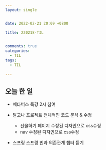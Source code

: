 ```yaml
---
layout: single


date: 2022-02-21 20:09 +0800

title: 220218-TIL

  
comments: true
categories: 
  - TIL
tags: 
  - TIL
  
---
```




## 오늘 한 일

- 메타버스 특강 2시 참여
- 달고나 프로젝트 전체적인 코드 분석 & 수정

  - 선물하기 페이지 수정된 디자인으로 css수정
  - nav 수정된 디자인으로 css수정

- 스프링 스프링 빈과 의존관계 챕터 듣기





